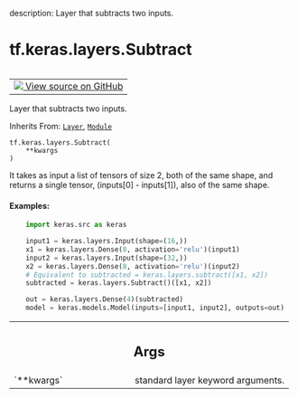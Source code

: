 description: Layer that subtracts two inputs.

<div itemscope itemtype="http://developers.google.com/ReferenceObject">
<meta itemprop="name" content="tf.keras.layers.Subtract" />
<meta itemprop="path" content="Stable" />
<meta itemprop="property" content="__init__"/>
</div>

# tf.keras.layers.Subtract

<!-- Insert buttons and diff -->

<table class="tfo-notebook-buttons tfo-api nocontent" align="left">
<td>
  <a target="_blank" href="https://github.com/keras-team/keras/tree/v2.15.0/keras/layers/merging/subtract.py#L25-L64">
    <img src="https://www.tensorflow.org/images/GitHub-Mark-32px.png" />
    View source on GitHub
  </a>
</td>
</table>



Layer that subtracts two inputs.

Inherits From: [`Layer`](../../../tf/keras/layers/Layer.md), [`Module`](../../../tf/Module.md)

<pre class="devsite-click-to-copy prettyprint lang-py tfo-signature-link">
<code>tf.keras.layers.Subtract(
    **kwargs
)
</code></pre>



<!-- Placeholder for "Used in" -->

It takes as input a list of tensors of size 2, both of the same shape, and
returns a single tensor, (inputs[0] - inputs[1]), also of the same shape.

#### Examples:



```python
    import keras.src as keras

    input1 = keras.layers.Input(shape=(16,))
    x1 = keras.layers.Dense(8, activation='relu')(input1)
    input2 = keras.layers.Input(shape=(32,))
    x2 = keras.layers.Dense(8, activation='relu')(input2)
    # Equivalent to subtracted = keras.layers.subtract([x1, x2])
    subtracted = keras.layers.Subtract()([x1, x2])

    out = keras.layers.Dense(4)(subtracted)
    model = keras.models.Model(inputs=[input1, input2], outputs=out)
```

<!-- Tabular view -->
 <table class="responsive fixed orange">
<colgroup><col width="214px"><col></colgroup>
<tr><th colspan="2"><h2 class="add-link">Args</h2></th></tr>

<tr>
<td>
`**kwargs`<a id="**kwargs"></a>
</td>
<td>
standard layer keyword arguments.
</td>
</tr>
</table>



